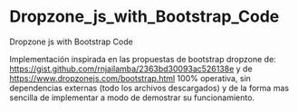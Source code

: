 # Dropzone_js_with_Bootstrap_Code
Dropzone js with Bootstrap Code

Implementación inspirada en las propuestas de bootstrap dropzone de:
https://gist.github.com/rnjailamba/2363bd30093ac526138e
y de
https://www.dropzonejs.com/bootstrap.html
100% operativa, sin dependencias externas (todo los archivos descargados) y de la forma mas sencilla de implementar a modo de demostrar su funcionamiento.
